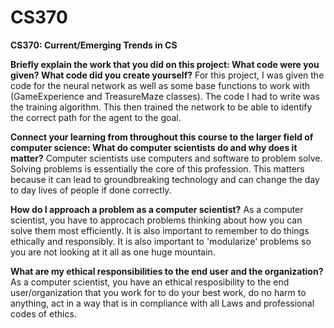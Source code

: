 # CS370
**CS370: Current/Emerging Trends in CS**

**Briefly explain the work that you did on this project: What code were you given? What code did you create yourself?**
For this project, I was given the code for the neural network as well as some base functions to work with (GameExperience and TreasureMaze classes). The code I had to write was the training algorithm. This then trained the network to be able to identify the correct path for the agent to the goal. 


**Connect your learning from throughout this course to the larger field of computer science:
What do computer scientists do and why does it matter?**
Computer scientists use computers and software to problem solve. Solving problems is essentially the core of this profession. This matters because it can lead to groundbreaking technology and can change the day to day lives of people if done correctly. 

**How do I approach a problem as a computer scientist?**
As a computer scientist, you have to approcach problems thinking about how you can solve them most efficiently. It is also important to remember to do things ethically and responsibly. It is also important to 'modularize' problems so you are not looking at it all as one huge mountain. 

**What are my ethical responsibilities to the end user and the organization?**
As a computer scientist, you have an ethical resposibility to the end user/organization that you work for to do your best work, do no harm to anything, act in a way that is in compliance with all Laws and professional codes of ethics. 

